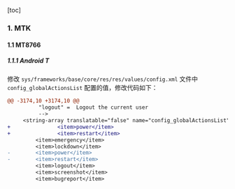 [toc]

### 1. MTK

#### 1.1 MT8766

##### 1.1.1 Android T

修改 `sys/frameworks/base/core/res/res/values/config.xml` 文件中 `config_globalActionsList` 配置的值，修改代码如下：

```diff
@@ -3174,10 +3174,10 @@
          "logout" =  Logout the current user
          -->
     <string-array translatable="false" name="config_globalActionsList">
+               <item>power</item>
+               <item>restart</item>
         <item>emergency</item>
         <item>lockdown</item>
-        <item>power</item>
-        <item>restart</item>
         <item>logout</item>
         <item>screenshot</item>
         <item>bugreport</item>
```

